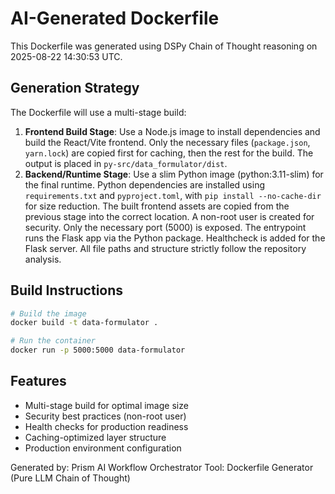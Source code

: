 # AI-Generated Dockerfile

This Dockerfile was generated using DSPy Chain of Thought reasoning on 2025-08-22 14:30:53 UTC.

## Generation Strategy

The Dockerfile will use a multi-stage build:
1. **Frontend Build Stage**: Use a Node.js image to install dependencies and build the React/Vite frontend. Only the necessary files (`package.json`, `yarn.lock`) are copied first for caching, then the rest for the build. The output is placed in `py-src/data_formulator/dist`.
2. **Backend/Runtime Stage**: Use a slim Python image (python:3.11-slim) for the final runtime. Python dependencies are installed using `requirements.txt` and `pyproject.toml`, with `pip install --no-cache-dir` for size reduction. The built frontend assets are copied from the previous stage into the correct location. A non-root user is created for security. Only the necessary port (5000) is exposed. The entrypoint runs the Flask app via the Python package. Healthcheck is added for the Flask server. All file paths and structure strictly follow the repository analysis.

## Build Instructions

```bash
# Build the image
docker build -t data-formulator .

# Run the container
docker run -p 5000:5000 data-formulator
```

## Features

- Multi-stage build for optimal image size
- Security best practices (non-root user)
- Health checks for production readiness
- Caching-optimized layer structure
- Production environment configuration

Generated by: Prism AI Workflow Orchestrator
Tool: Dockerfile Generator (Pure LLM Chain of Thought)
